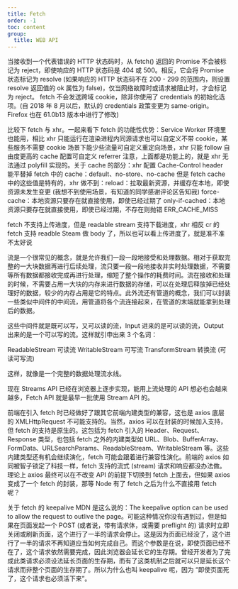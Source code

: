 ```yaml
---
title: Fetch
order: -1
toc: content
group:
  title: WEB API
---
```


当接收到一个代表错误的 HTTP 状态码时，从 fetch() 返回的 Promise 不会被标记为 reject，即使响应的 HTTP 状态码是 404 或 500。相反，它会将 Promise 状态标记为 resolve (如果响应的 HTTP 状态码不在 200 - 299 的范围内，则设置 resolve 返回值的 ok 属性为 false)，仅当网络故障时或请求被阻止时，才会标记为 reject。
fetch 不会发送跨域 cookie，除非你使用了 credentials 的初始化选项。(自 2018 年 8 月以后，默认的 credentials 政策变更为 same-origin。Firefox 也在 61.0b13 版本中进行了修改)

比较下 fetch 与 xhr。一起来看下 fetch 的功能性优势：Service Worker 环境里也能用，相比 xhr 只能运行在渲染进程内同源请求也可以自定义不带 cookie，某些服务不需要 cookie 场景下能少些流量可自定义重定向场景，xhr 只能 follow 自由度更高的 cache 配置可自定义 referrer 注意，上面都是功能上的，就是 xhr 无法通过 polyfill 实现的。关于 cache 的部分：xhr 配置 Cache-Control header 能平替掉 fetch 中的 cache：default、no-store、no-cache 但是 fetch cache 中的这些值是特有的，xhr 做不到：reload：拉取最新资源，并缓存在本地，即使资源未发生变更 (我想不到使用场景，有知道的同学感谢评论区告知我) force-cache：本地资源只要存在就直接使用，即使已经过期了 only-if-cached：本地资源只要存在就直接使用，即使已经过期，不存在则抛错 ERR_CACHE_MISS

fetch 不支持上传进度，但是 readable stream 支持下载进度，xhr 相反
cr 的 fetch 支持 readble Steam 做 body 了，所以也可以看上传进度了，就是准不准不太好说

流是一个很常见的概念，就是允许我们一段一段地接受和处理数据。相对于获取完整的一大块数据再进行后续处理，流只要一段一段地接收并实时处理数据，不需要等所有数据都接收完成再进行处理，缩短了整个操作的耗费时间。流在接收和处理的时候，不需要占用一大块的内存来进行数据的存储，可以在处理后释放掉已经处理好的数据，较少的内存占用是它的特点。此外流还有管道的概念，我们可以封装一些类似中间件的中间流，用管道将各个流连接起来，在管道的末端就能拿到处理后的数据。

这些中间件就是既可以写，又可以读的流，Input 进来的是可以读的流，Output 出来的是一个可以写的流。这样就引申出来 3 个名词：

ReadableStream 可读流
WritableStream 可写流
TransformStream 转换流 (可读可写流)

这样，就像是一个完整的数据处理流水线。

现在 Streams API 已经在浏览器上逐步实现，能用上流处理的 API 想必也会越来越多，Fetch API 就是最早一批使用 Stream API 的。

前端在引入 fetch 时已经做好了跟其它前端内建类型的兼容，这也是 axios 底层的 XMLHttpRequest 不可能支持的。当然，axios 可以在封装的时候加入支持，但 fetch 的支持是原生的。这包括为 fetch 引入的 Header、Request、Response 类型，也包括 fetch 之外的内建类型如 URL、Blob、BufferArray、FormData、URLSearchParams、ReadableStream、WritableStream 等。这些内建类型还有机会继续演化，fetch 可能会跟着进行兼容性演化。前端的 axios 如同被智子锁定了科技一样，fetch 支持的流式 (stream) 请求和响应都没办法做。理论上 axios 最终可以在不改变 API 的前提下切换到 fetch 上面去，但如果 axios 变成了一个 fetch 的封装，那等 Node 有了 fetch 之后为什么不直接用 fetch 呢？




关于 fetch 的 keepalive MDN 是这么说的：The keepalive option can be used to allow the request to outlive the page。可能这种情况你没有遇到过，但是如果在页面发起一个 POST (或者说，带有请求体，或需要 preflight 的) 请求时立即关闭或刷新页面，这个进行了一半的请求会停止。这是因为页面已经没了，这个进行了一半的请求不再知道应当如何完成自己。而这个参数是在说，即使页面已经不在了，这个请求依然需要完成，因此浏览器会延长它的生存期。曾经开发者为了完成此类请求必须设法延长页面的生存期，而有了这类机制之后就可以只是延长这个请求而非整个页面的生存期了。所以为什么也叫 keepalive 呢，因为 “即使页面死了，这个请求也必须活下来”。


